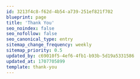 ```yaml
---
id: 3213f4c8-f62d-4b54-a739-251ef821f702
blueprint: page
title: 'Thank You'
seo_noindex: false
seo_nofollow: false
seo_canonical_type: entry
sitemap_change_frequency: weekly
sitemap_priority: 0.5
updated_by: c69010f5-4ef6-4fb1-b93b-5d19a5331586
updated_at: 1707705899
template: thank-you
---
```


